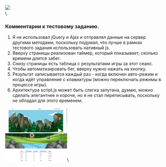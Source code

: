<img width="200" src="https://raw.githubusercontent.com/wowvendor/wowvendor-junior-test/97bf30dc6a091261bd6fc6409e9c8e2791c3d745/images/donut.svg">\
\
### Комментарии к тестовому заданию.
1. Я не использовал jQuery и Ajax и отправлял данные на сервер другими методами, поскольку подумал, что лучше в рамках тестового задания использовать нативный js.
2. Вверху страницы реализован таймер, который показывает, сколько времени длится забег.
3. Снизу страницы есть таблица с результатами игры за этот сеанс.
4. Чтобы автоматизировать бег, вверху нужно нажать на кнопку.
5. Результат записывается каждый раз - когда включен авто-режим и когда идёт управление с клавиатуры (можно переключать режимы в процессе игры).
6. Архитектура script.js может быть слегка запутана, думаю, можно сделать элегантнее и короче, но я не стал переписывать, поскольку не обладал для этого временем.

<img width="200" src="https://github.com/bmjcmj/wowvendor-test/blob/main/images/scrin1.jpg">\
<img width="200" src="https://github.com/bmjcmj/wowvendor-test/blob/main/images/scrin2.jpg">\
